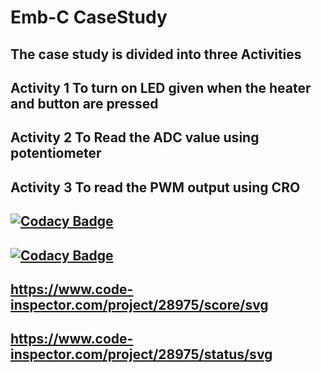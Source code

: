 # Emb-C CaseStudy
## The case study is divided into three Activities
## Activity 1 To turn on LED given when the heater and button are pressed
## Activity 2 To Read the ADC value using potentiometer
## Activity 3 To read the PWM output using CRO 
## [![Codacy Badge](https://app.codacy.com/project/badge/Grade/eb185ce8402947efbfc732737080b57e)](https://www.codacy.com/gh/Aishma19/Emb-C/dashboard?utm_source=github.com&amp;utm_medium=referral&amp;utm_content=Aishma19/Emb-C&amp;utm_campaign=Badge_Grade) 
## [![Codacy Badge](https://app.codacy.com/project/badge/Grade/eb185ce8402947efbfc732737080b57e)](https://www.codacy.com/gh/Aishma19/Emb-C/dashboard?utm_source=github.com&amp;utm_medium=referral&amp;utm_content=Aishma19/Emb-C&amp;utm_campaign=Badge_Grade)
## https://www.code-inspector.com/project/28975/score/svg
## https://www.code-inspector.com/project/28975/status/svg
